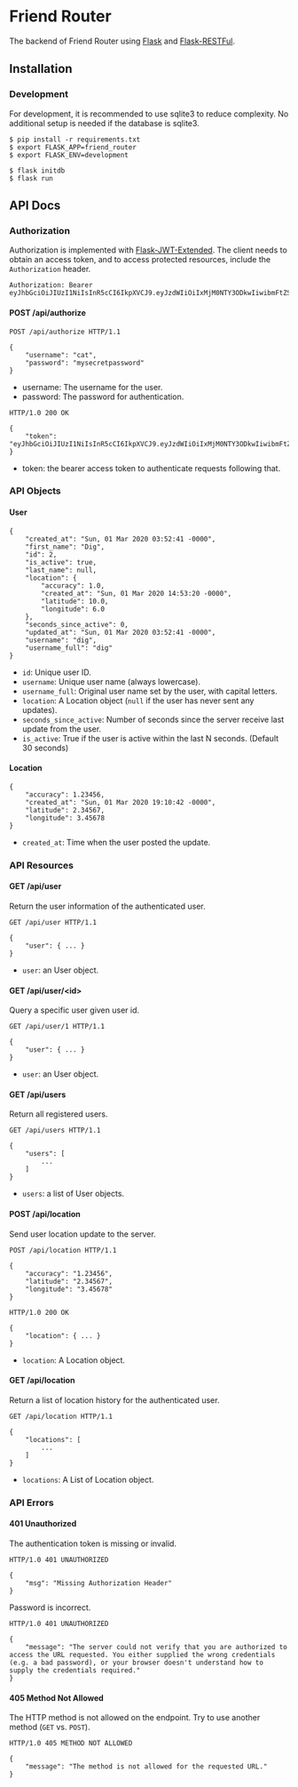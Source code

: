 # Friend Router

The backend of Friend Router using [Flask](https://flask.palletsprojects.com/en/1.1.x/) and [Flask-RESTFul](http://github.com/twilio/flask-restful).

## Installation

### Development

For development, it is recommended to use sqlite3 to reduce complexity. No additional setup is needed if the database is sqlite3.

```
$ pip install -r requirements.txt
$ export FLASK_APP=friend_router
$ export FLASK_ENV=development

$ flask initdb
$ flask run
```

## API Docs

### Authorization

Authorization is implemented with [Flask-JWT-Extended](https://github.com/vimalloc/flask-jwt-extended). The client needs to obtain an access token, and to access protected resources, include the `Authorization` header.

```
Authorization: Bearer eyJhbGciOiJIUzI1NiIsInR5cCI6IkpXVCJ9.eyJzdWIiOiIxMjM0NTY3ODkwIiwibmFtZSI6IkpvaG4gRG9lIiwiaWF0IjoxNTE2MjM5MDIyfQ.SflKxwRJSMeKKF2QT4fwpMeJf36POk6yJV_adQssw5c
```

#### POST /api/authorize

```
POST /api/authorize HTTP/1.1

{
    "username": "cat",
    "password": "mysecretpassword"
}
```

* username: The username for the user.
* password: The password for authentication.

```
HTTP/1.0 200 OK

{
    "token": "eyJhbGciOiJIUzI1NiIsInR5cCI6IkpXVCJ9.eyJzdWIiOiIxMjM0NTY3ODkwIiwibmFtZSI6IkpvaG4gRG9lIiwiaWF0IjoxNTE2MjM5MDIyfQ.SflKxwRJSMeKKF2QT4fwpMeJf36POk6yJV_adQssw5c"
}
```

* token: the bearer access token to authenticate requests following that.

### API Objects

#### User

```
{
    "created_at": "Sun, 01 Mar 2020 03:52:41 -0000",
    "first_name": "Dig",
    "id": 2,
    "is_active": true,
    "last_name": null,
    "location": {
        "accuracy": 1.0,
        "created_at": "Sun, 01 Mar 2020 14:53:20 -0000",
        "latitude": 10.0,
        "longitude": 6.0
    },
    "seconds_since_active": 0,
    "updated_at": "Sun, 01 Mar 2020 03:52:41 -0000",
    "username": "dig",
    "username_full": "dig"
}
```

* `id`: Unique user ID.
* `username`: Unique user name (always lowercase).
* `username_full`: Original user name set by the user, with capital letters.
* `location`: A Location object (`null` if the user has never sent any updates).
* `seconds_since_active`: Number of seconds since the server receive last update from the user.
* `is_active`: True if the user is active within the last N seconds. (Default 30 seconds)

#### Location

```
{
    "accuracy": 1.23456,
    "created_at": "Sun, 01 Mar 2020 19:10:42 -0000",
    "latitude": 2.34567,
    "longitude": 3.45678
}
```

* `created_at`: Time when the user posted the update.

### API Resources

#### GET /api/user

Return the user information of the authenticated user.

```
GET /api/user HTTP/1.1

{
    "user": { ... }
}
```

* `user`: an User object.

#### GET /api/user/\<id>

Query a specific user given user id.

```
GET /api/user/1 HTTP/1.1

{
    "user": { ... }
}
```

* `user`: an User object.

#### GET /api/users

Return all registered users.

```
GET /api/users HTTP/1.1

{
    "users": [
        ...
    ]
}
```

* `users`: a list of User objects.

#### POST /api/location

Send user location update to the server.

```
POST /api/location HTTP/1.1

{
    "accuracy": "1.23456",
    "latitude": "2.34567",
    "longitude": "3.45678"
}
```

```
HTTP/1.0 200 OK

{
    "location": { ... }
}
```

* `location`: A Location object.

#### GET /api/location

Return a list of location history for the authenticated user.

```
GET /api/location HTTP/1.1

{
    "locations": [
        ...
    ]
}
```

* `locations`: A List of Location object.

### API Errors

#### 401 Unauthorized

The authentication token is missing or invalid.

```
HTTP/1.0 401 UNAUTHORIZED

{
    "msg": "Missing Authorization Header"
}
```

Password is incorrect.

```
HTTP/1.0 401 UNAUTHORIZED

{
    "message": "The server could not verify that you are authorized to access the URL requested. You either supplied the wrong credentials (e.g. a bad password), or your browser doesn't understand how to supply the credentials required."
}
```

#### 405 Method Not Allowed

The HTTP method is not allowed on the endpoint. Try to use another method (`GET` vs. `POST`).

```
HTTP/1.0 405 METHOD NOT ALLOWED

{
    "message": "The method is not allowed for the requested URL."
}
```
